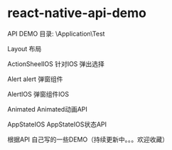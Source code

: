 # react-native-api-demo

API DEMO 目录: \Application\Test

Layout 布局

ActionSheelIOS 针对IOS 弹出选择

Alert alert 弹窗组件

AlertIOS 弹窗组件IOS

Animated Animated动画API

AppStateIOS AppStateIOS状态API

根据API 自己写的一些DEMO（持续更新中。。。欢迎收藏）
